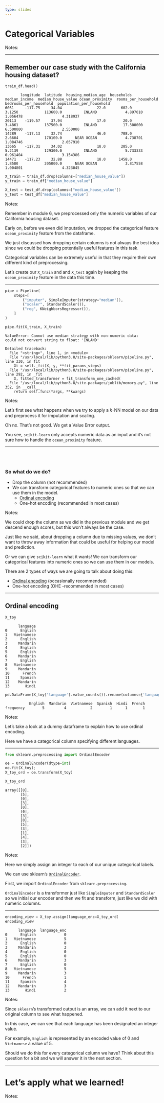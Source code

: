 ```yaml
---
type: slides
---
```


# Categorical Variables

Notes: <br>

---

## Remember our case study with the California housing dataset?

``` python
train_df.head()
```

```out
       longitude  latitude  housing_median_age  households  median_income  median_house_value ocean_proximity  rooms_per_household  bedrooms_per_household  population_per_household
6051     -117.75     34.04                22.0       602.0         3.1250            113600.0          INLAND             4.897010                1.056478                  4.318937
20113    -119.57     37.94                17.0        20.0         3.4861            137500.0          INLAND            17.300000                6.500000                  2.550000
14289    -117.13     32.74                46.0       708.0         2.6604            170100.0      NEAR OCEAN             4.738701                1.084746                  2.057910
13665    -117.31     34.02                18.0       285.0         5.2139            129300.0          INLAND             5.733333                0.961404                  3.154386
14471    -117.23     32.88                18.0      1458.0         1.8580            205000.0      NEAR OCEAN             3.817558                1.004801                  4.323045
```

``` python
X_train = train_df.drop(columns=["median_house_value"])
y_train = train_df["median_house_value"]

X_test = test_df.drop(columns=["median_house_value"])
y_test = test_df["median_house_value"]
```

Notes:

Remember in module 6, we preprocessed only the numeric variables of our
California housing dataset.

Early on, before we even did imputation, we dropped the categorical
feature `ocean_proximity` feature from the dataframe.

We just discussed how dropping certain columns is not always the best
idea since we could be dropping potentially useful features in this
task.

Categorical variables can be extremely useful in that they require their
own different kind of preprocessing.

Let’s create our `X_train` and and `X_test` again by keeping the
`ocean_proximity` feature in the data this time.

---

``` python
pipe = Pipeline(
    steps=[
        ("imputer", SimpleImputer(strategy="median")),
        ("scaler", StandardScaler()),
        ("reg", KNeighborsRegressor()),
    ]
)
```

``` python
pipe.fit(X_train, X_train)
```

``` out
ValueError: Cannot use median strategy with non-numeric data:
could not convert string to float: 'INLAND'

Detailed traceback: 
  File "<string>", line 1, in <module>
  File "/usr/local/lib/python3.8/site-packages/sklearn/pipeline.py", line 330, in fit
    Xt = self._fit(X, y, **fit_params_steps)
  File "/usr/local/lib/python3.8/site-packages/sklearn/pipeline.py", line 292, in _fit
    X, fitted_transformer = fit_transform_one_cached(
  File "/usr/local/lib/python3.8/site-packages/joblib/memory.py", line 352, in __call__
    return self.func(*args, **kwargs)
```

Notes:

Let’s first see what happens when we try to apply a 𝑘-NN model on our
data and preprocess it for imputation and scaling.

Oh no. That’s not good. We get a Value Error output.

You see, `scikit-learn` only accepts numeric data as an input and it’s
not sure how to handle the `ocean_proximity` feature.

---

<br> <br>

### So what do we do?

  - Drop the column (not recommended)
  - We can transform categorical features to numeric ones so that we can
    use them in the model.
      - <a href="https://scikit-learn.org/stable/modules/generated/sklearn.preprocessing.OrdinalEncoder.html" target="_blank">Ordinal
        encoding</a>
      - One-hot encoding (recommended in most cases)

Notes:

We could drop the column as we did in the previous module and we get
descend enough scores, but this won’t always be the case.

Just like we said, about dropping a column due to missing values, we
don’t want to throw away information that could be useful for helping
our model and prediction.

Or we can give `scikit-learn` what it wants\! We can transform our
categorical features into numeric ones so we can use them in our models.

There are 2 types of ways we are going to talk about doing this:

  - <a href="https://scikit-learn.org/stable/modules/generated/sklearn.preprocessing.OrdinalEncoder.html" target="_blank">Ordinal
    encoding</a> (occasionally recommended)
  - One-hot encoding (OHE -recommended in most cases)

---

## Ordinal encoding

``` python
X_toy
```

```out
      language
0      English
1   Vietnamese
2      English
3     Mandarin
4      English
5      English
6     Mandarin
7      English
8   Vietnamese
9     Mandarin
10      French
11     Spanish
12    Mandarin
13       Hindi
```

``` python
pd.DataFrame(X_toy['language'].value_counts()).rename(columns={'language': 'frequency'}).T
```

```out
           English  Mandarin  Vietnamese  Spanish  Hindi  French
frequency        5         4           2        1      1       1
```

Notes:

Let’s take a look at a dummy dataframe to explain how to use ordinal
encoding.

Here we have a categorical column specifying different languages.

---

``` python
from sklearn.preprocessing import OrdinalEncoder

oe = OrdinalEncoder(dtype=int)
oe.fit(X_toy);
X_toy_ord = oe.transform(X_toy)

X_toy_ord
```

```out
array([[0],
       [5],
       [0],
       [3],
       [0],
       [0],
       [3],
       [0],
       [5],
       [3],
       [1],
       [4],
       [3],
       [2]])
```

Notes:

Here we simply assign an integer to each of our unique categorical
labels.

We can use sklearn’s
<a href="https://scikit-learn.org/stable/modules/generated/sklearn.preprocessing.OrdinalEncoder.html" target="_blank">`OrdinalEncoder`</a>.

First, we import `OrdinalEncoder` from `sklearn.preprocessing`.

`OrdinalEncoder` is a transformer just like `SimpleImputer` and
`StandardScaler` so we initial our encoder and then we fit and
transform, just like we did with numeric columns.

---

``` python
encoding_view = X_toy.assign(language_enc=X_toy_ord)
encoding_view
```

```out
      language  language_enc
0      English             0
1   Vietnamese             5
2      English             0
3     Mandarin             3
4      English             0
5      English             0
6     Mandarin             3
7      English             0
8   Vietnamese             5
9     Mandarin             3
10      French             1
11     Spanish             4
12    Mandarin             3
13       Hindi             2
```

Notes:

Since `sklearn`’s transformed output is an array, we can add it next to
our original column to see what happened.

In this case, we can see that each language has been designated an
integer value.

For example, `English` is represented by an encoded value of 0 and
`Vietnamese` a value of 5.

Should we do this for every categorical column we have? Think about this
question for a bit and we will answer it in the next section.

---

# Let’s apply what we learned\!

Notes: <br>
